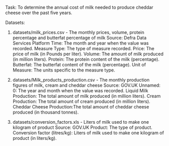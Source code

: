 Task: 
To determine the annual cost of milk needed to produce cheddar cheese over the past five years.

Datasets:
1. datasets/milk_prices.csv - The monthly prices, volume, protein percentage and butterfat percentage of milk
Source: Defra Data Services Platform
Time: The month and year when the value was recorded.
Measure Type: The type of measure recorded.
Price: The price of milk (in Pounds per liter).
Volume: The amount of milk produced (in million liters).
Protein: The protein content of the milk (percentage).
Butterfat: The butterfat content of the milk (percentage).
Unit of Measure: The units specific to the measure type.

2. datasets/Milk_products_production.csv - The monthly production figures of milk, cream and cheddar cheese
Source: GOV.UK
Unnamed: 0: The year and month when the value was recorded.
Liquid Milk Production: The total amount of milk produced (in million liters).
Cream Production: The total amount of cream produced (in million liters).
Cheddar Cheese Production:The total amount of cheddar cheese produced (in thousand tonnes).

3. datasets/conversion_factors.xls - Liters of milk used to make one kilogram of product
Source: GOV.UK
Product: The type of product.
Conversion factor (litres/kg): Liters of milk used to make one kilogram of product (in liters/kg).
